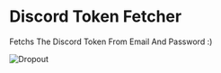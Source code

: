 # Discord Token Fetcher
  Fetchs The Discord Token From Email And Password :)
  
  <img align="center" src="https://media.discordapp.net/attachments/730190655158091877/747364858210811904/unknown.png?width=750&height=395" alt="Dropout" />
